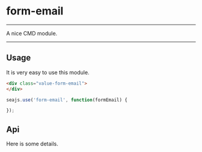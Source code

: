 # form-email

---

A nice CMD module.

---

## Usage

It is very easy to use this module.

````html
<div class="value-form-email">
</div>
````

```javascript
seajs.use('form-email', function(formEmail) {

});
```

## Api

Here is some details.
